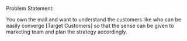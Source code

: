 Problem Statement:

You own the mall and want to understand the customers like who can be easily converge [Target Customers] so that the sense can be given to marketing team and plan the strategy accordingly.
